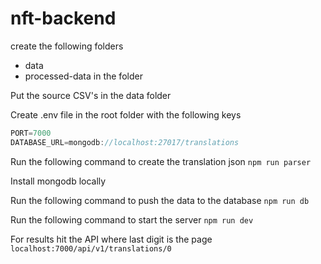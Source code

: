 # nft-backend

create the following folders

- data
- processed-data in the folder

Put the source CSV's in the data folder

Create .env file in the root folder with the following keys

```javascript
PORT=7000
DATABASE_URL=mongodb://localhost:27017/translations
```

Run the following command to create the translation json
`npm run parser`

Install mongodb locally

Run the following command to push the data to the database
`npm run db`

Run the following command to start the server
`npm run dev`

For results hit the API where last digit is the page
`localhost:7000/api/v1/translations/0`
